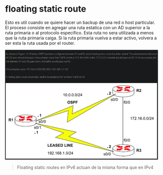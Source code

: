 # floating static route
Esto es util cuando se quiere hacer un backup de una red o host particular. El proceso consiste en agregar una ruta estatica con un AD superior a la ruta primaria o al protocolo especifico. Esta ruta no sera utilizada a menos que la ruta primaria caiga. Si la ruta primaria vuelva a estar activo, volvera a ser esta la ruta usada por el router. 

![](_anexos_/Screenshot%20from%202024-01-29%2015-34-06.png)

> Floating static routes en IPv6 actuan de la misma forma que en IPv4



